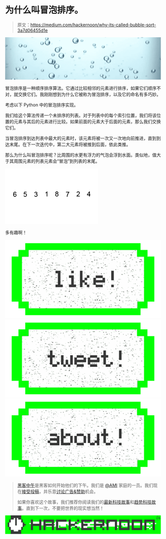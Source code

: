 # 为什么叫冒泡排序。

> 原文：<https://medium.com/hackernoon/why-its-called-bubble-sort-3a7d06455d1e>

![](img/d64da970abc6de79511ccd8313361c8b.png)

冒泡排序是一种顺序排序算法。它通过比较相邻的元素进行排序，如果它们顺序不对，就交换它们。我刚刚想到为什么它被称为冒泡排序，以及它的命名有多巧妙。

考虑以下 Python 中的冒泡排序实现。

我们给这个算法传递一个未排序的列表。对于列表中的每个索引位置，我们将该位置的元素与其后的元素进行比较。如果前面的元素大于后面的元素，那么我们交换它们。

当冒泡排序到达列表中最大的元素时，该元素将被一次又一次地向前推进，直到到达末尾。在下一次迭代中，第二大元素将被推到后面，依此类推。

那么为什么叫冒泡排序呢？比周围的水更有浮力的气泡会浮到水面。类似地，值大于其周围元素的列表元素会“冒泡”到列表的末尾。

![](img/7b76d1c3b3d09191ff46a6130cd428ab.png)

多有趣啊！

[![](img/50ef4044ecd4e250b5d50f368b775d38.png)](http://bit.ly/HackernoonFB)[![](img/979d9a46439d5aebbdcdca574e21dc81.png)](https://goo.gl/k7XYbx)[![](img/2930ba6bd2c12218fdbbf7e02c8746ff.png)](https://goo.gl/4ofytp)

> [黑客中午](http://bit.ly/Hackernoon)是黑客如何开始他们的下午。我们是 [@AMI](http://bit.ly/atAMIatAMI) 家庭的一员。我们现在[接受投稿](http://bit.ly/hackernoonsubmission)，并乐意[讨论广告&赞助](mailto:partners@amipublications.com)机会。
> 
> 如果你喜欢这个故事，我们推荐你阅读我们的[最新科技故事](http://bit.ly/hackernoonlatestt)和[趋势科技故事](https://hackernoon.com/trending)。直到下一次，不要把世界的现实想当然！

[![](img/be0ca55ba73a573dce11effb2ee80d56.png)](https://goo.gl/Ahtev1)